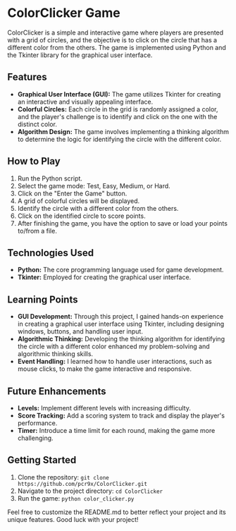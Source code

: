 # ColorClicker Game

ColorClicker is a simple and interactive game where players are presented with a grid of circles, and the objective is to click on the circle that has a different color from the others. The game is implemented using Python and the Tkinter library for the graphical user interface.

## Features

- **Graphical User Interface (GUI):** The game utilizes Tkinter for creating an interactive and visually appealing interface.
- **Colorful Circles:** Each circle in the grid is randomly assigned a color, and the player's challenge is to identify and click on the one with the distinct color.
- **Algorithm Design:** The game involves implementing a thinking algorithm to determine the logic for identifying the circle with the different color.

## How to Play

1. Run the Python script.
2. Select the game mode: Test, Easy, Medium, or Hard.
3. Click on the "Enter the Game" button.
4. A grid of colorful circles will be displayed.
5. Identify the circle with a different color from the others.
6. Click on the identified circle to score points.
7. After finishing the game, you have the option to save or load your points to/from a file.

## Technologies Used

- **Python:** The core programming language used for game development.
- **Tkinter:** Employed for creating the graphical user interface.

## Learning Points

- **GUI Development:** Through this project, I gained hands-on experience in creating a graphical user interface using Tkinter, including designing windows, buttons, and handling user input.
- **Algorithmic Thinking:** Developing the thinking algorithm for identifying the circle with a different color enhanced my problem-solving and algorithmic thinking skills.
- **Event Handling:** I learned how to handle user interactions, such as mouse clicks, to make the game interactive and responsive.

## Future Enhancements

- **Levels:** Implement different levels with increasing difficulty.
- **Score Tracking:** Add a scoring system to track and display the player's performance.
- **Timer:** Introduce a time limit for each round, making the game more challenging.

## Getting Started

1. Clone the repository: `git clone https://github.com/pcr9x/ColorClicker.git`
2. Navigate to the project directory: `cd ColorClicker`
3. Run the game: `python color_clicker.py`

Feel free to customize the README.md to better reflect your project and its unique features. Good luck with your project!
